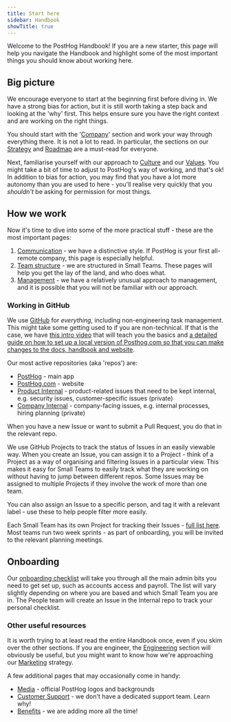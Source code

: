 ```yaml
---
title: Start here
sidebar: Handbook
showTitle: true
---
```


Welcome to the PostHog Handbook! If you are a new starter, this page will help you navigate the Handbook and highlight some of the most important things you should know about working here. 

## Big picture

We encourage everyone to start at the beginning first before diving in. We have a strong bias for action, but it is still worth taking a step back and looking at the 'why' first. This helps ensure sure you have the right context and are working on the right things. 

You should start with the '[Company](/handbook/company/story)' section and work your way through everything there. It is not a lot to read. In particular, the sections on our [Strategy](/handbook/strategy/overview) and [Roadmap](/handbook/strategy/roadmap) are a must-read for everyone. 

Next, familiarise yourself with our approach to [Culture](/handbook/company/culture) and our [Values](/handbook/company/values). You might take a bit of time to adjust to PostHog's way of working, and that's ok! In addition to bias for action, you may find that you have a lot more autonomy than you are used to here - you'll realise very quickly that you _shouldn't_ be asking for permission for most things. 

## How we work

Now it's time to dive into some of the more practical stuff - these are the most important pages:

1. [Communication](/handbook/company/communication) - we have a distinctive style. If PostHog is your first all-remote company, this page is especially helpful.
2. [Team structure](/handbook/small-teams/team-structure) - we are structured in Small Teams. These pages will help you get the lay of the land, and who does what. 
3. [Management](/handbook/company/management) - we have a relatively unusual approach to management, and it is possible that you will not be familiar with our approach. 

### Working in GitHub

We use [GitHub](https://github.com/PostHog) for _everything_, including non-engineering task management. This might take some getting used to if you are non-technical. If that is the case, we have [this intro video](https://www.youtube.com/watch?v=2BB4Nkc0uVM) that will teach you the basics and [a detailed guide on how to set up a local version of Posthog.com so that you can make changes to the docs, handbook and website](/handbook/engineering/posthog-com/developing-the-website). 

Our most active repositories (aka 'repos') are:

- [PostHog](https://github.com/PostHog/posthog) - main app
- [PostHog.com](https://github.com/PostHog/posthog.com) - website
- [Product Internal](https://github.com/PostHog/product-internal) - product-related issues that need to be kept internal, e.g. security issues, customer-specific issues (private)
- [Company Internal](https://github.com/PostHog/company-internal) - company-facing issues, e.g. internal processes, hiring planning (private)

When you have a new Issue or want to submit a Pull Request, you do that in the relevant repo. 

We use GitHub Projects to track the status of Issues in an easily viewable way. When you create an Issue, you can assign it to a Project - think of a Project as a way of organising and filtering Issues in a particular view. This makes it easy for Small Teams to easily track what they are working on without having to jump between different repos. Some Issues may be assigned to multiple Projects if they involve the work of more than one team.

You can also assign an Issue to a specific person, and tag it with a relevant label - use these to help people filter more easily.

Each Small Team has its own Project for tracking their Issues - [full list here](https://github.com/orgs/PostHog/projects). Most teams run two week sprints - as part of onboarding, you will be invited to the relevant planning meetings. 

## Onboarding 

Our [onboarding checklist](/handbook/people/onboarding) will take you through all the main admin bits you need to get set up, such as accounts access and payroll. The list will vary slightly depending on where you are based and which Small Team you are in. The People team will create an Issue in the Internal repo to track your personal checklist. 

### Other useful resources

It is worth trying to at least read the entire Handbook once, even if you skim over the other sections. If you are engineer, the [Engineering](/handbook/engineering/development-process) section will obviously be useful, but you might want to know how we're approaching our [Marketing](/handbook/growth/marketing) strategy.

A few additional pages that may occasionally come in handy:

- [Media](/media) - official PostHog logos and backgrounds
- [Customer Support](/handbook/growth/customer-support) - we don't have a dedicated support team. Learn why!
- [Benefits](/handbook/people/benefits) - we are adding more all the time!
